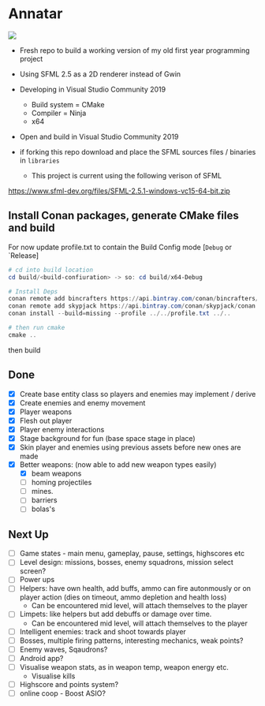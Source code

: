 # Annatar

![](./src/assets/p1.gif)

- Fresh repo to build a working version of my old first year programming project
- Using SFML 2.5 as a 2D renderer instead of Gwin

- Developing in Visual Studio Community 2019
  - Build system = CMake
  - Compiler = Ninja
  - x64

- Open and build in Visual Studio Community 2019

- if forking this repo download and place the SFML sources files / binaries in `libraries`
  - This project is current using the following verison of SFML

https://www.sfml-dev.org/files/SFML-2.5.1-windows-vc15-64-bit.zip

## Install Conan packages, generate CMake files and build

For now update profile.txt to contain the Build Config mode [`Debug` or `Release]

```Powershell
# cd into build location
cd build/<build-confiuration> -> so: cd build/x64-Debug

# Install Deps
conan remote add bincrafters https://api.bintray.com/conan/bincrafters/public-conan
conan remote add skypjack https://api.bintray.com/conan/skypjack/conan
conan install --build=missing --profile ../../profile.txt ../..     

# then run cmake
cmake ..
```

then build

## Done

- [x] Create base entity class so players and enemies may implement / derive 
- [x] Create enemies and enemy movement
- [x] Player weapons
- [x] Flesh out player
- [x] Player enemy interactions
- [x] Stage background for fun (base space stage in place)
- [x] Skin player and enemies using previous assets before new ones are made
- [x] Better weapons: (now able to add new weapon types easily)
  - [x] beam weapons
  - [ ] homing projectiles
  - [ ] mines.
  - [ ] barriers
  - [ ] bolas's

## Next Up

- [ ] Game states - main menu, gameplay, pause, settings, highscores etc
- [ ] Level design: missions, bosses, enemy squadrons, mission select screen?
- [ ] Power ups
- [ ] Helpers: have own health, add buffs, ammo can fire autonmously or on player action (dies on timeout, ammo depletion and health loss)
  - Can be encountered mid level, will attach themselves to the player
- [ ] Limpets: like helpers but add debuffs or damage over time.
  - Can be encountered mid level, will attach themselves to the player
- [ ] Intelligent enemies: track and shoot towards player
- [ ] Bosses, multiple firing patterns, interesting mechanics, weak points?
- [ ] Enemy waves, Sqaudrons?
- [ ] Android app?
- [ ] Visualise weapon stats, as in weapon temp, weapon energy etc.
  - Visualise kills
- [ ] Highscore and points system?
- [ ] online coop - Boost ASIO?
